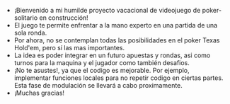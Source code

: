 - ¡Bienvenido a mi humilde proyecto vacacional de videojuego de poker-solitario en construcción!
- El juego te permite enfrentar a la mano experto en una partida de una sola ronda.
- Por ahora, no se contemplan todas las posibilidades en el poker Texas Hold'em, pero sí las mas importantes.
- La idea es poder integrar en un futuro apuestas y rondas, asi como turnos para la maquina y el jugador como también desafios.
- ¡No te asustes!, ya que el codigo es mejorable. Por ejemplo, implementar funciones locales para no repetir codigo en ciertas partes. Esta fase de modulación se llevará a cabo proximamente.
- ¡Muchas gracias!